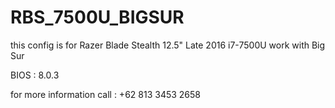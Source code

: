 # RBS_7500U_BIGSUR

this config is for Razer Blade Stealth 12.5" Late 2016 i7-7500U work with Big Sur

BIOS : 8.0.3


for more information call : +62 813 3453 2658
